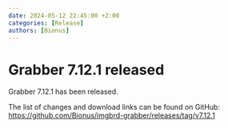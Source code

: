 ```yaml
---
date: 2024-05-12 22:45:00 +2:00
categories: [Release]
authors: [Bionus]
---
```



# Grabber 7.12.1 released

Grabber 7.12.1 has been released.

The list of changes and download links can be found on GitHub:  
<https://github.com/Bionus/imgbrd-grabber/releases/tag/v7.12.1>